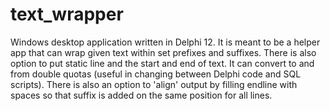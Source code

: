 # text_wrapper
Windows desktop application written in Delphi 12. It is meant to be a helper app that can wrap given text within set prefixes and suffixes. There is also option to put static line and the start and end of text. It can convert to and from double quotas (useful in changing between Delphi code and SQL scripts). There is also an option to 'align' output by filling endline with spaces so that suffix is added on the same position for all lines.
